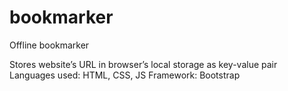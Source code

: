 # bookmarker
Offline bookmarker 

Stores website’s URL in browser’s local storage as key-value pair
Languages used: HTML, CSS, JS
Framework: Bootstrap

